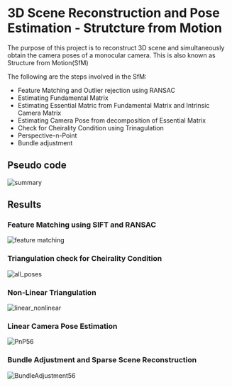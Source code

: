 # 3D Scene Reconstruction and Pose Estimation - Strutcture from Motion

The purpose of this project is to reconstruct 3D scene and simultaneously obtain the camera poses of a monocular camera. This is also known as Structure from Motion(SfM) 

The following are the steps involved in the SfM:
- Feature Matching and Outlier rejection using RANSAC
- Estimating Fundamental Matrix
- Estimating Essential Matric from Fundamental Matrix and Intrinsic Camera Matrix
- Estimating Camera Pose from decomposition of Essential Matrix
- Check for Cheirality Condition using Trinagulation
- Perspective-n-Point
- Bundle adjustment

## Pseudo code

![summary](https://user-images.githubusercontent.com/90370308/221982778-86f56fcd-731e-4b9e-86e5-146214f86f5b.png)

## Results

### Feature Matching using SIFT and RANSAC

![feature matching](https://user-images.githubusercontent.com/90370308/222005261-3c35443a-a23e-4ad1-9f88-b6f92a126ba5.png)

### Triangulation check for Cheirality Condition

![all_poses](https://user-images.githubusercontent.com/90370308/222008248-e8bec6d5-b87c-45df-89b6-08b1d9ce333b.png)

### Non-Linear Triangulation

![linear_nonlinear](https://user-images.githubusercontent.com/90370308/222008621-e1d88b49-75f6-461e-a8af-4798b1cd9ce9.png)

### Linear Camera Pose Estimation

![PnP56](https://user-images.githubusercontent.com/90370308/222008862-53869898-0084-4b9d-b764-46be92277d4e.png)

### Bundle Adjustment and Sparse Scene Reconstruction

![BundleAdjustment56](https://user-images.githubusercontent.com/90370308/222008894-d65dfeae-db6d-40e4-a173-2f51f451417c.png)
